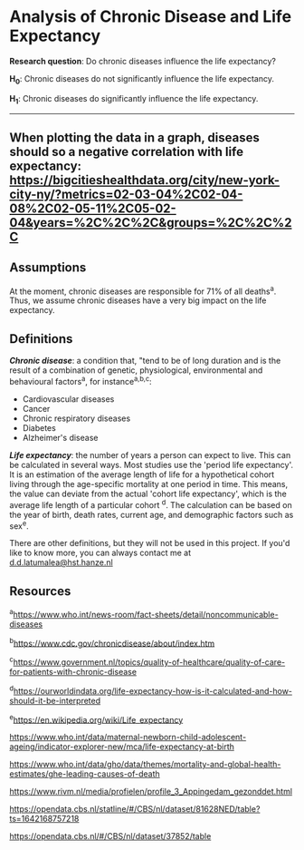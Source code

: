 # Analysis of Chronic Disease and Life Expectancy

**Research question**: Do chronic diseases influence the life expectancy?

**H<sub>0</sub>**: Chronic diseases do not significantly influence the life expectancy.

**H<sub>1</sub>**: Chronic diseases do significantly influence the life expectancy.

-------
When plotting the data in a graph, diseases should so a negative correlation with life expectancy:
https://bigcitieshealthdata.org/city/new-york-city-ny/?metrics=02-03-04%2C02-04-08%2C02-05-11%2C05-02-04&years=%2C%2C%2C&groups=%2C%2C%2C
-------

## Assumptions
At the moment, chronic diseases are responsible
for 71% of all deaths<sup>a</sup>. Thus, we assume chronic diseases have a very big impact on the life expectancy.

## Definitions
***Chronic disease***: a condition that, "tend to be of long duration and is the result of a
combination of genetic, physiological, environmental and behavioural factors<sup>a</sup>, for instance<sup>a,b,c</sup>:
<ul>
<li>Cardiovascular diseases</li>
<li>Cancer</li>
<li>Chronic respiratory diseases</li>
<li>Diabetes</li>
<li>Alzheimer's disease</li>
</ul>

***Life expectancy***: the number of years a person can expect to live. 
This can be calculated in several ways. Most studies use the 'period life expectancy'. It is an estimation of the average length of life
for a hypothetical cohort living through the age-specific mortality at one period in time. This means, the value can
deviate from the actual 'cohort life expectancy', which is the average life length of a particular cohort <sup>d</sup>.
The calculation can be based on the year of birth, death rates, current age, and demographic factors such as sex<sup>e</sup>.    

There are other definitions, but they will not be used in this project. If you'd like to know more, you can always contact me at d.d.latumalea@hst.hanze.nl

## Resources
<sup>a</sup>https://www.who.int/news-room/fact-sheets/detail/noncommunicable-diseases

<sup>b</sup>https://www.cdc.gov/chronicdisease/about/index.htm

<sup>c</sup>https://www.government.nl/topics/quality-of-healthcare/quality-of-care-for-patients-with-chronic-disease

<sup>d</sup>https://ourworldindata.org/life-expectancy-how-is-it-calculated-and-how-should-it-be-interpreted

<sup>e</sup>https://en.wikipedia.org/wiki/Life_expectancy

https://www.who.int/data/maternal-newborn-child-adolescent-ageing/indicator-explorer-new/mca/life-expectancy-at-birth

https://www.who.int/data/gho/data/themes/mortality-and-global-health-estimates/ghe-leading-causes-of-death

https://www.rivm.nl/media/profielen/profile_3_Appingedam_gezonddet.html

https://opendata.cbs.nl/statline/#/CBS/nl/dataset/81628NED/table?ts=1642168757218

https://opendata.cbs.nl/#/CBS/nl/dataset/37852/table

